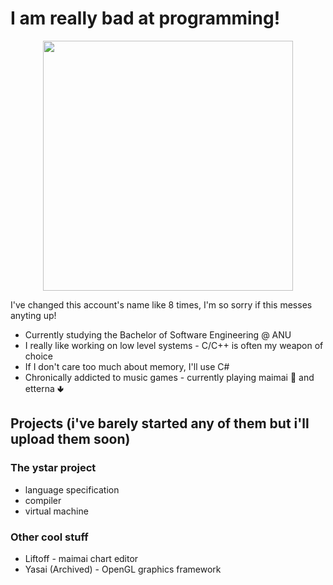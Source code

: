 # I am really bad at programming!

<p align="center">
<img src="https://github.com/kyubxy/kyubxy/assets/28855597/d4396d3e-b37d-45c3-9da3-ec81b4ea9079" width=400 />
</p>

I've changed this account's name like 8 times, I'm so sorry if this messes anyting up!

- Currently studying the Bachelor of Software Engineering @ ANU
- I really like working on low level systems - C/C++ is often my weapon of choice
- If I don't care too much about memory, I'll use C#
- Chronically addicted to music games - currently playing maimai 🧺 and etterna 🢃

## Projects (i've barely started any of them but i'll upload them soon)
### The ystar project
- language specification
- compiler
- virtual machine

### Other cool stuff
- Liftoff - maimai chart editor
- Yasai (Archived) - OpenGL graphics framework
<!--
**kyubxy/kyubxy** is a ✨ _special_ ✨ repository because its `README.md` (this file) appears on your GitHub profile.

Here are some ideas to get you started:

- 🔭 I’m currently working on ...
- 🌱 I’m currently learning ...
- 👯 I’m looking to collaborate on ...
- 🤔 I’m looking for help with ...
- 💬 Ask me about ...
- 📫 How to reach me: ...
- 😄 Pronouns: ...
- ⚡ Fun fact: ...
-->
